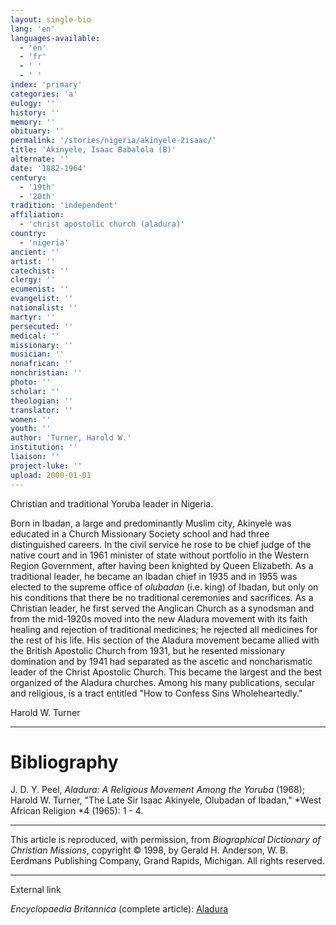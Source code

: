 ```yaml
---
layout: single-bio
lang: 'en'
languages-available:
  - 'en'
  - 'fr'
  - ' '
  - ' '
index: 'primary'
categories: 'a'
eulogy: ''
history: ''
memory: ''
obituary: ''
permalink: '/stories/nigeria/akinyele-2isaac/'
title: 'Akinyele, Isaac Babalola (B)'
alternate: ''
date: '1882-1964'
century:
  - '19th'
  - '20th'
tradition: 'independent'
affiliation:
  - 'christ apostolic church (aladura)'
country:
  - 'nigeria'
ancient: ''
artist: ''
catechist: ''
clergy: ''
ecumenist: ''
evangelist: ''
nationalist: ''
martyr: ''
persecuted: ''
medical: ''
missionary: ''
musician: ''
nonafrican: ''
nonchristian: ''
photo: ''
scholar: ''
theologian: ''
translator: ''
women: ''
youth: ''
author: 'Turner, Harold W.'
institution: ''
liaison: ''
project-luke: ''
upload: 2000-01-01
---
```



Christian and traditional Yoruba leader in Nigeria.

Born in Ibadan, a large and predominantly Muslim city, Akinyele was educated in a Church Missionary Society school and had three distinguished careers. In the civil service he rose to be chief judge of the native court and in 1961 minister of state without portfolio in the Western Region Government, after having been knighted by Queen Elizabeth. As a traditional leader, he became an Ibadan chief in 1935 and in 1955 was elected to the supreme office of *olubadan* (i.e. king) of Ibadan, but only on his conditions that there be no traditional ceremonies and sacrifices. As a Christian leader, he first served the Anglican Church as a synodsman and from the mid-1920s moved into the new Aladura movement with its faith healing and rejection of traditional medicines; he rejected all medicines for the rest of his life. His section of the Aladura movement became allied with the British Apostolic Church from 1931, but he resented missionary domination and by 1941 had separated as the ascetic and noncharismatic leader of the Christ Apostolic Church. This became the largest and the best organized of the Aladura churches. Among his many publications, secular and religious, is a tract entitled "How to Confess Sins Wholeheartedly."

Harold W. Turner

---

# Bibliography

J. D. Y. Peel, *Aladura: A Religious Movement Among the Yoruba* (1968); Harold W. Turner, "The Late Sir Isaac Akinyele, Olubadan of Ibadan," *West African Religion *4 (1965): 1 - 4.

---

This article is reproduced, with permission, from *Biographical Dictionary of Christian Missions*,   copyright &copy; 1998, by Gerald H. Anderson, W. B. Eerdmans Publishing Company, Grand Rapids, Michigan.  All rights reserved.

>

---

External link

*Encyclopaedia Britannica*  (complete article):  [ Aladura](http://www.britannica.com/eb/article-9005331/Aladura)